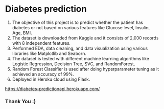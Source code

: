 # Diabetes prediction

1. The objective of this project is to predict whether the patient has diabetes or not based on various features like Glucose level, Insulin, Age, BMI.
2. The dataset is downloaded from Kaggle and it consists of 2,000 records with 8 independent features.
3. Performed EDA, data cleaning, and data visualization using various libraries like Matplotlib and Seaborn.
4. The dataset is tested with different machine learning algorithms like Logistic Regression, Decision Tree, SVC, and RandomForest.
5. Random Forest Classifier is used after doing hyperparameter tuning as it achieved an accuracy of 99%.
6. Deployed in Heroku cloud using Flask. 

https://diabetes-predictionapi.herokuapp.com/




### Thank You :)

